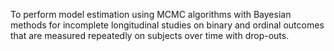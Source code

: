 To perform model estimation using MCMC algorithms with Bayesian methods for incomplete longitudinal studies on binary and ordinal outcomes that are measured repeatedly on subjects over time with drop-outs.
